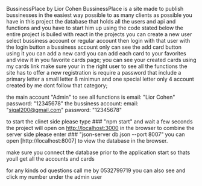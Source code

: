 BussinessPlace by Lior Cohen
BussinessPlace is a site made to publish bussinesses in the easiest way possible to as many clients as possible
you have in this project the database that holds all the users and api and functions and you have to start him up using the code stated below
the entire project is builed with react
in the projects you can create a new user select bussiness account or regular account then login with that user with the login button
a bussiness account only can see the add card button using it you can add a new card
you can add each card to your favorites and view it in you favorite cards page;
you can see your created cards using my cards link
make sure your in the right user to see all the functions the site has to offer
a new registration is require a password that include a primary letter a small letter 8 minimun and one special letter only 4 account created by me dont follow that category;

the main account "Admin" to see all functions is
email: "Lior Cohen"
password: "12345678"
the bussiness account:
email: "sigal200@gmail.com"
password: "12345678"

to start the clinet side please type ### "npm start" and wait a few seconds
the project will open on [http://localhost:3000](http://localhost:3000) in the browser
to combine the server side please enter ### "json-server db.json --port 8007"
you can open [http://localhost:8007] to view the database in the browser.

make sure you connect the database prior to the application start so thats youll get all the accounts and cards



for any kinds od questions call me by 0532799719 you can also see and click my number under the admin user
